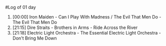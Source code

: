 #Log of 01 day

1. [00:00] Iron Maiden - Can I Play With Madness / The Evil That Men Do - The Evil That Men Do
1. [21:15] Dire Straits - Brothers in Arms - Ride Across the River
1. [21:18] Electric Light Orchestra - The Essential Electric Light Orchestra - Don't Bring Me Down
